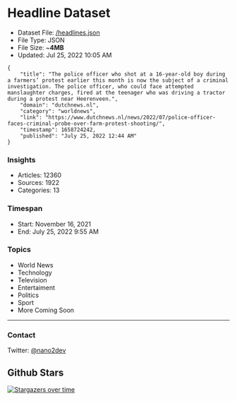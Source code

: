 # Headline Dataset

- Dataset File: [/headlines.json](https://raw.githubusercontent.com/fwd/news/master/headlines.json) 
- File Type: JSON
- File Size: ~**4MB**
- Updated: Jul 25, 2022 10:05 AM

```
{
    "title": "The police officer who shot at a 16-year-old boy during a farmers’ protest earlier this month is now the subject of a criminal investigation. The police officer, who could face attempted manslaughter charges, fired at the teenager who was driving a tractor during a protest near Heerenveen.",
    "domain": "dutchnews.nl",
    "category": "worldnews",
    "link": "https://www.dutchnews.nl/news/2022/07/police-officer-faces-criminal-probe-over-farm-protest-shooting/",
    "timestamp": 1658724242,
    "published": "July 25, 2022 12:44 AM"
}
```

### Insights

- Articles: 12360
- Sources: 1922
- Categories: 13

### Timespan

- Start: November 16, 2021
- End: July 25, 2022 9:55 AM

### Topics

- World News
- Technology
- Television
- Entertaiment
- Politics
- Sport
- More Coming Soon

---

### Contact 

Twitter: [@nano2dev](https://twitter.com/nano2dev)

## Github Stars

[![Stargazers over time](https://starchart.cc/fwd/news.svg)](https://starchart.cc/fwd/news)
	